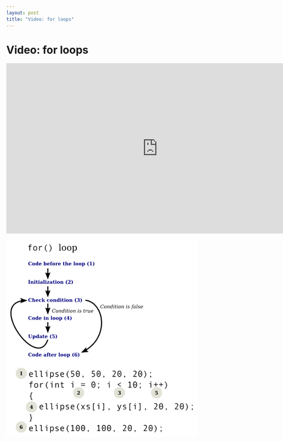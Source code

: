 ```yaml
---
layout: post
title: "Video: for loops"
---
```


# Video: for loops

<div style="text-align: center">
<iframe src="http://player.vimeo.com/video/60119659?title=0&amp;byline=0&amp;portrait=0&amp;color=ffffff" width="800" height="450" frameborder="0" webkitAllowFullScreen mozallowfullscreen allowFullScreen></iframe>
</div>

![for loop diagram](/images/for-loop-diagram.png)
